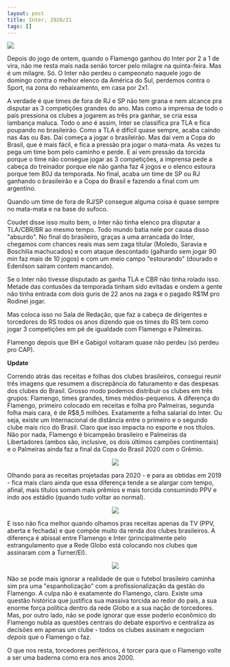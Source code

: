 ```yaml
---
layout: post
title: Inter, 2020/21
tags: []
---
```


![](https://esportenewsmundo.com.br/wp-content/uploads/2020/09/Edenilson.jpg)

Depois do jogo de ontem, quando o Flamengo ganhou do Inter por 2 a 1 de vira, não me resta mais nada senão torcer pelo milagre na quinta-feira. Mas é um milagre. Só. O Inter não perdeu o campeonato naquele jogo de domingo contra o melhor elenco da América do Sul, perdemos contra o Sport, na zona do rebaixamento, em casa por 2x1.

A verdade é que times de fora de RJ e SP não tem grana e nem alcance pra disputar as 3 competições grandes do ano. Mas como a imprensa de todo o país pressiona os clubes a jogarem as três pra ganhar, se cria essa lambança maluca. Todo o ano é assim, Inter se classifica pra TLA e fica poupando no brasileirão. Como a TLA é difícil quase sempre, acaba caindo nas 4as ou 8as.  Daí começa a jogar o brasileirão. Mas daí vem a Copa do Brasil, que é mais fácil, e fica a pressão pra jogar o mata-mata. As vezes tu pega um time bom pelo caminho e perde. E aí vem pressão da torcida porque o time não consegue jogar as 3 competições, a imprensa pede a cabeça do treinador porque ele não ganha faz 4 jogos e o elenco estoura porque tem 80J da temporada. No final, acaba um time de SP ou RJ ganhando o brasileirão e a Copa do Brasil e fazendo a final com um argentino.

Quando um time de fora de RJ/SP consegue alguma coisa é quase sempre no mata-mata e na base do sufoco.

Coudet disse isso muito bem, o Inter não tinha elenco pra disputar a TLA/CBR/BR ao mesmo tempo. Todo mundo batia nele por causa disso "absurdo". No final do brasileiro, graças a uma arrancada do Inter, chegamos com chances reais mas sem zaga titular (Moledo, Saravia e Boschilia machucados) e com ataque descontado (galhardo sem jogar 90 min faz mais de 10 jogos) e com um meio campo "estourando" (dourado e Edenilson saíram contem mancando).

Se o Inter não tivesse disputado as ganha TLA e CBR não tinha rolado isso. Metade das contusões da temporada tinham sido evitadas e ondem a gente não tinha entrada com dois guris de 22 anos na zaga e o pagado R$1M pro Rodinei jogar.

Mas coloca isso no Sala de Redação, que faz a cabeça de dirigentes e torcedores do RS todos os anos dizendo que os times do RS tem como jogar 3 competições em pé de igualdade com Flamengo e Palmeiras.

Flamengo depois que BH e Gabigol voltaram quase não perdeu (só perdeu pro CAP).

**Update**

Correndo atrás das receitas e folhas dos clubes brasileiros, consegui reunir três imagens que resumem a discrepância do faturamento e das despesas dos clubes do Brasil. Grosso modo podemos distribuir os clubes em três grupos: Flamengo, times grandes, times médios-pequenos. A diferença do Flamengo, primeiro colocado em receitas e folha pro Palmeiras, segunda folha mais cara, é de R$8,5 milhões. Exatamente a folha salarial do Inter. Ou seja, existe um Internacional de distância entre o primeiro e o segundo clube mais rico do Brasil. Claro que isso impacta no esporte e nos títulos. Não por nada, Flamengo é bicampeão brasileiro e Palmeiras da Libertadores (ambos são, inclusive, os dois últimos campões continentais) e o Palmeiras ainda faz a final da Copa do Brasil 2020 com o Grêmio.

<p style="text-align: center;">
  <img src = "https://i.imgur.com/ekfwWY5.jpg">
</p>

Olhando para as receitas projetadas para 2020 - e para as obtidas em 2019 - fica mais claro ainda que essa diferença tende a se alargar com tempo, afinal, mais títulos somam mais prêmios e mais torcida consumindo PPV e indo aos estádio (quando tudo voltar ao normal).

<p style="text-align: center;">
  <img src = "https://i.imgur.com/89MUIZ7.jpg">
</p>
E isso não fica melhor quando olhamos pras receitas apenas da TV (PPV, aberta e fechada) e que compõe muito da renda dos clubes brasileiros. A diferença é abissal entre Flamengo e Inter (principalmente pelo estrangulamento que a Rede Globo está colocando nos clubes que assinaram com a Turner/EI).

<p style="text-align: center;">
  <img src = "https://i.imgur.com/F8CIRPA.jpg">
</p>

Não se pode mais ignorar a realidade de que o futebol brasileiro caminha sim pra uma "espanholização" com a profissionalização da gestão do Flamengo. A culpa não é exatamente do Flamengo, claro. Existe uma questão histórica que justifica sua massiva torcida ao redor do país, a sua enorme força política dentro da rede Globo e a sua nação de torcedores. Mas, por outro lado, não se pode ignorar que esse poderio econômico do Flamengo nubla as questões centrais do debate esportivo e centraliza as decisões em apenas um clube - todos os clubes assinam e negociam *depois* que o Flamengo o faz.

O que nos resta, torcedores periféricos, é torcer para que o Flamengo volte a ser uma baderna como era nos anos 2000.

